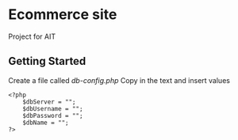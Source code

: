 # Ecommerce site
Project for AIT

## Getting Started
Create a file called *db-config.php* 
Copy in the text and insert values
```
<?php
    $dbServer = "";
    $dbUsername = "";
    $dbPassword = "";
    $dbName = "";
?>
```
